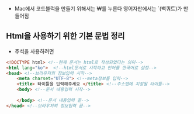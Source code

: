 * Mac에서 코드블럭을 만들기 위해서는 ₩를 누른다 영어자판에서는 `(백쿼트)가 만들어짐
## Html을 사용하기 위한 기본 문법 정리

* 주석을 사용하려면 <!---->

``` html
<!DOCTYPE html> <!--현재 문서는 html로 작성되었다는 의미-->
<html lang="ko">  <!--html문서로 시작하고 언어를 한국어로 설정-->
<head> <!--브라우저의 정보입력 시작-->
    <meta charset="UTF-8"> <!--meta정보를 입력-->
    <title> 타이틀을 입력해주세요 </title> <!--주소탭에 지정될 타이틀-->
    <body> <!--문서 내용입력 시작-->
        
    </body> <!--문서 내용입력 끝-->   
</head> <!--브라우저의 정보입력 끝-->
```

